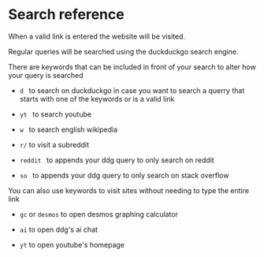 # Search reference

When a valid link is entered the website will be visited.

Regular queries will be searched using the duckduckgo search engine.

There are keywords that can be included in front of your search to alter how your query is searched

- `d ` to search on duckduckgo in case you want to search a querry that starts with one of the keywords or is a valid link

- `yt ` to search youtube

- `w ` to search english wikipedia

- `r/` to visit a subreddit

- `reddit ` to appends your ddg query to only search on reddit 

- `so ` to appends your ddg query to only search on stack overflow

You can also use keywords to visit sites without needing to type the entire link

- `gc` or `desmos` to open desmos graphing calculator

- `ai` to open ddg's ai chat

- `yt` to open youtube's homepage
